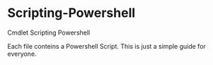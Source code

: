 # Scripting-Powershell
Cmdlet Scripting Powershell


Each file conteins a Powershell Script.
This is just a simple guide for everyone.
